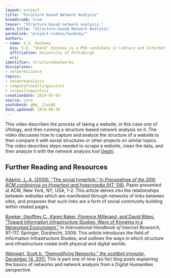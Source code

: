 ```yaml
---
layout: project
title: "Structure-based Network Analysis"
breadcrumb: true
teaser: "Structure-based network analysis."
meta_title: "Structure-based Network Analysis"
permalink: "project-videos/hackney/"
authors:
- name: S.E. Hackney
  bio: S.E. "Shack" Hackney is a PhD candidate in Library and Information Science at the University of Pittsburgh’s School of Computing and Information. They received their MSLIS with Advanced Certificate in Digital Humanities from Pratt Institute’s School of Information in 2016. Their research focuses on structural inequality within digital infrastructure systems, particularly within the realm of digital character-encoding standards, and the ways that knowledge organization systems create physical and virtual spaces that privilege certain bodies and experiences over others.
  affiliation: University of Pittsburgh
  uri:
identifier: structurednetworks
disciplines:
- networkscience
topics:
- networkanalysis
- computationallinguistics
- corpuslinguistics
creationdate: 2019-07-03
source: core
youtubeid: gNq__1lwiQ4
date_updated: 2019-08-29
---
```



This video describes the process of taking a website, in this case one of Ufology, and then running a structure-based network analysis on it. The video discusses how to capture and analyze the structure of a website to then compare it with social structures or other projects on similar topics. The video describes steps needed to scrape a website, clean the data, and then analyze it with the network analysis tool [Gephi](https://gephi.org/).

## Further Reading and Resources

[Adamic, L. A. (2009). “The social hyperlink.” In *Proceedings of the 20th ACM conference on Hypertext and hypermedia* (HT '09).](http://dx.doi.org/10.1145/1557914.1557916 ) Paper presented at ACM, New York, NY, USA, 1-2. This article delves into the relationships between websites which are manifested through networks of links between sites, and proposes that such links are a form of social community building within related pages.

[Bowker, Geoffrey C., Karen Baker, Florence Millerand, and David Ribes. “Toward Information Infrastructure Studies: Ways of Knowing in a Networked Environment.”](https://doi.org/10.1007/978-1-4020-9789-8_5.) In *International Handbook of Internet Research*, 97–117. Springer, Dordrecht, 2009. This article introduces the field of Information Infrastructure Studies, and outlines the ways in which structure and infrastructure create both physical and digital worlds.

[Weingart, Scott b. “Demystifying Networks.” *the scottbot irregular*, December 14, 2011.](http://scottbot.net/lets-talk-about-networks/.) This is part one of nine (so far) blog posts explaining the basics of networks and network analysis from a Digital Humanities perspective.
